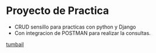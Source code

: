 # Proyecto de Practica

- CRUD sensillo para practicas con python y Django
- Con integracion de POSTMAN para realizar la consultas.

[tumbail](./Build-CRUD-API-with-Django-REST-framework.webp)
